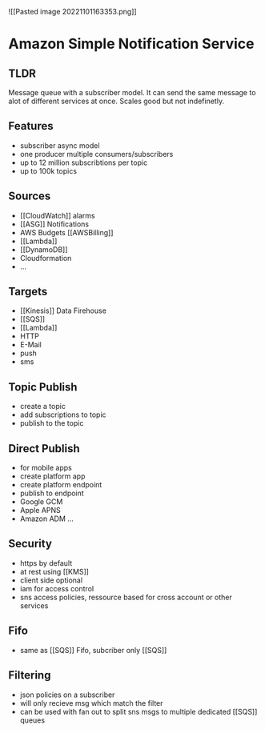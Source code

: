 ![[Pasted image 20221101163353.png]]
# Amazon Simple Notification Service

## TLDR
Message queue with a subscriber model. It can send the same message to alot of different services at once. Scales good but not indefinetly.

## Features
- subscriber async model
- one producer multiple consumers/subscribers
- up to 12 million subscribtions per topic
- up to 100k topics

## Sources
- [[CloudWatch]] alarms
- [[ASG]] Notifications
- AWS Budgets [[AWSBilling]]
- [[Lambda]]
- [[DynamoDB]]
- Cloudformation
- ...

## Targets
- [[Kinesis]] Data Firehouse
- [[SQS]]
- [[Lambda]]
- HTTP
- E-Mail
- push
- sms

## Topic Publish
- create a topic
- add subscriptions to topic
- publish to the topic

## Direct Publish
- for mobile apps
- create platform app
- create platform endpoint
- publish to endpoint
- Google GCM
- Apple APNS
- Amazon ADM ...

## Security
- https by default
- at rest using [[KMS]]
- client side optional
- iam for access control
- sns access policies, ressource based for cross account or other services

## Fifo
- same as [[SQS]] Fifo, subcriber only [[SQS]]

## Filtering
- json policies on a subscriber 
- will only recieve msg which match the filter
- can be used with fan out to split sns msgs to multiple dedicated [[SQS]] queues